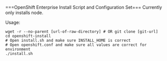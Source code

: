 ===OpenShift Enterprise Install Script and Configuration Set===
Currently only installs node.

Usage:

	wget -r --no-parent [url-of-raw-directory] # OR git clone [git-url]
	cd openshift-install
	# Open install.sh and make sure INSTALL_HOME is correct
	# Open openshift.conf and make sure all values are correct for environment
	./install.sh
